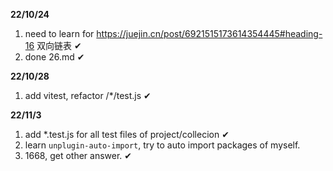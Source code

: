 **22/10/24**

1. need to learn for https://juejin.cn/post/6921515173614354445#heading-16 双向链表 ✔
2. done 26.md ✔

**22/10/28**

1. add vitest, refactor /\*/test.js ✔

**22/11/3**

1. add \*.test.js for all test files of project/collecion ✔
2. learn `unplugin-auto-import`, try to auto import packages of myself.
3. 1668, get other answer. ✔
